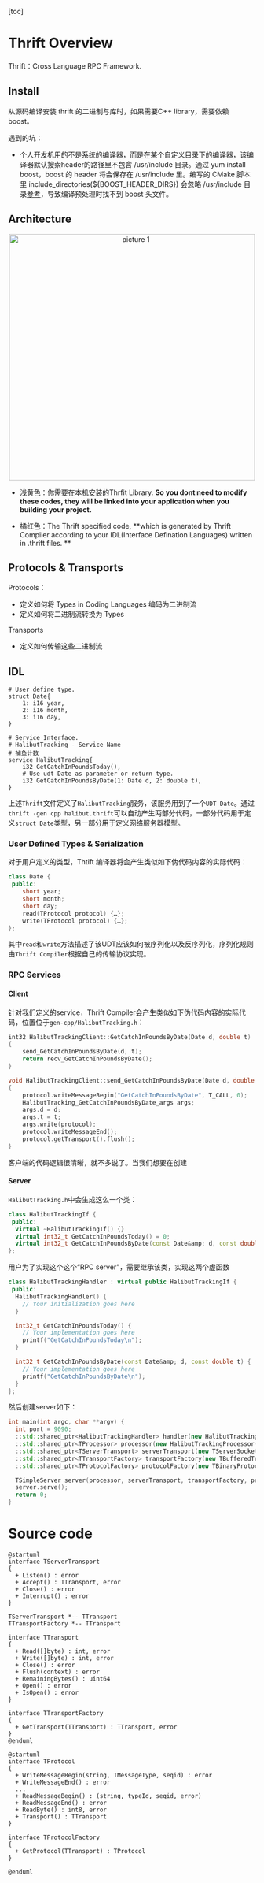 [toc]

# Thrift Overview
Thrift：Cross Language RPC Framework.

## Install

从源码编译安装 thrift 的二进制与库时，如果需要C++ library，需要依赖 boost。

遇到的坑：
* 个人开发机用的不是系统的编译器，而是在某个自定义目录下的编译器，该编译器默认搜索header的路径里不包含 /usr/include 目录。通过 yum install boost，boost 的 header 将会保存在 /usr/include 里。编写的 CMake 脚本里 include_directories(${BOOST_HEADER_DIRS}) 会忽略 /usr/include 目录[参考](https://gitlab.kitware.com/cmake/cmake/-/issues/17966)，导致编译预处理时找不到 boost 头文件。

## Architecture
<center>
<img alt="picture 1" src="../../images/8b01359b9019fa99c3679ce2795ec7ada0ad8b5b3efd721125748045b3a562d1.png" height="500px" />
</center>


- 浅黄色：你需要在本机安装的Thrfit Library.   **So you dont need to modify these codes, they will be linked into your application when you building your project.**

- 橘红色：The Thrift specified code, **which is generated by Thrift Compiler according to your IDL(Interface Defination Languages) written in .thrift files. **



## Protocols & Transports

Protocols：
- 定义如何将 Types in Coding Languages 编码为二进制流
- 定义如何将二进制流转换为 Types

Transports
- 定义如何传输这些二进制流

## IDL

```thrift
# User define type.
struct Date{
    1: i16 year,
    2: i16 month,
    3: i16 day,
}

# Service Interface.
# HalibutTracking - Service Name
# 捕鱼计数
service HalibutTracking{
    i32 GetCatchInPoundsToday(),
    # Use udt Date as parameter or return type.
    i32 GetCatchInPoundsByDate(1: Date d, 2: double t),
}
```
上述`Thrift`文件定义了`HalibutTracking`服务，该服务用到了一个`UDT Date`。通过`thrift -gen cpp halibut.thrift`可以自动产生两部分代码，一部分代码用于定义`struct Date`类型，另一部分用于定义网络服务器模型。

### User Defined Types & Serialization
对于用户定义的类型，Thtift 编译器将会产生类似如下伪代码内容的实际代码：
```c++
class Date {
 public:
	short year;
	short month;
	short day;
	read(TProtocol protocol) {…};
	write(TProtocol protocol) {…};
};
```
其中`read`和`write`方法描述了该UDT应该如何被序列化以及反序列化，序列化规则由`Thrift Compiler`根据自己的传输协议实现。

### RPC Services
#### Client
针对我们定义的service，Thrift Compiler会产生类似如下伪代码内容的实际代码，位置位于`gen-cpp/HalibutTracking.h`：
```c++
int32 HalibutTrackingClient::GetCatchInPoundsByDate(Date d, double t)
{
	send_GetCatchInPoundsByDate(d, t);
	return recv_GetCatchInPoundsByDate();
}

void HalibutTrackingClient::send_GetCatchInPoundsByDate(Date d, double t)
{
	protocol.writeMessageBegin("GetCatchInPoundsByDate", T_CALL, 0);
	HalibutTracking_GetCatchInPoundsByDate_args args;
	args.d = d;
	args.t = t;
	args.write(protocol);
	protocol.writeMessageEnd();
	protocol.getTransport().flush();
}
```
客户端的代码逻辑很清晰，就不多说了。当我们想要在创建

#### Server
`HalibutTracking.h`中会生成这么一个类：
```c++
class HalibutTrackingIf {
 public:
  virtual ~HalibutTrackingIf() {}
  virtual int32_t GetCatchInPoundsToday() = 0;
  virtual int32_t GetCatchInPoundsByDate(const Date&amp; d, const double t) = 0;
};
```
用户为了实现这个这个“RPC server”，需要继承该类，实现这两个虚函数
```c++
class HalibutTrackingHandler : virtual public HalibutTrackingIf {
 public:
  HalibutTrackingHandler() {
    // Your initialization goes here
  }

  int32_t GetCatchInPoundsToday() {
    // Your implementation goes here
    printf("GetCatchInPoundsToday\n");
  }

  int32_t GetCatchInPoundsByDate(const Date&amp; d, const double t) {
    // Your implementation goes here
    printf("GetCatchInPoundsByDate\n");
  }
};
```
然后创建server如下：
```c++
int main(int argc, char **argv) {
  int port = 9090;
  ::std::shared_ptr<HalibutTrackingHandler> handler(new HalibutTrackingHandler());
  ::std::shared_ptr<TProcessor> processor(new HalibutTrackingProcessor(handler));
  ::std::shared_ptr<TServerTransport> serverTransport(new TServerSocket(port));
  ::std::shared_ptr<TTransportFactory> transportFactory(new TBufferedTransportFactory());
  ::std::shared_ptr<TProtocolFactory> protocolFactory(new TBinaryProtocolFactory());

  TSimpleServer server(processor, serverTransport, transportFactory, protocolFactory);
  server.serve();
  return 0;
}
```

# Source code
```plantuml
@startuml
interface TServerTransport
{
  + Listen() : error
  + Accept() : TTransport, error
  + Close() : error
  + Interrupt() : error
}

TServerTransport *-- TTransport
TTransportFactory *-- TTransport

interface TTransport 
{
  + Read([]byte) : int, error
  + Write([]byte) : int, error
  + Close() : error
  + Flush(context) : error
  + RemainingBytes() : uint64
  + Open() : error
  + IsOpen() : error
}

interface TTransportFactory
{
  + GetTransport(TTransport) : TTransport, error
}
@enduml
```
```plantuml
@startuml
interface TProtocol 
{
  + WriteMessageBegin(string, TMessageType, seqid) : error
  + WriteMessageEnd() : error
  ...
  + ReadMessageBegin() : (string, typeId, seqid, error)
  + ReadMessageEnd() : error
  + ReadByte() : int8, error
  + Transport() : TTransport
}

interface TProtocolFactory 
{
  + GetProtocol(TTransport) : TProtocol
}

@enduml
```



